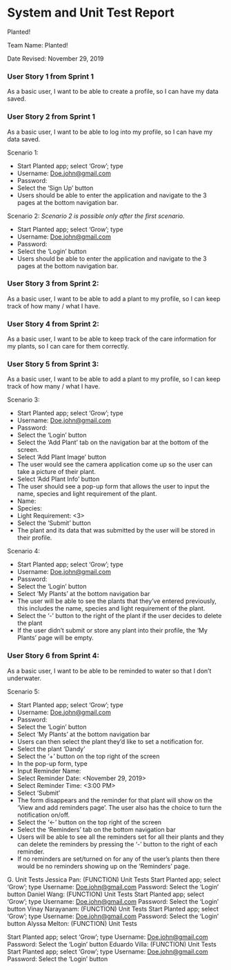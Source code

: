 # System and Unit Test Report
Planted!

Team Name: Planted!

Date Revised: November 29, 2019

### User Story 1 from Sprint 1
As a basic user, I want to be able to create a profile, so I can have my data saved.

### User Story 2 from Sprint 1 
As a basic user, I want to be able to log into my profile, so I can have my data saved.

Scenario 1: 
- Start Planted app; select ‘Grow’; type
- Username: <Doe.john@gmail.com>
- Password: <UCSCbananaSlug21>
- Select the ‘Sign Up’ button
- Users should be able to enter the application and navigate to the 3 pages at the bottom navigation bar.
	
Scenario 2:
*Scenario 2 is possible only after the first scenario.*
- Start Planted app; select ‘Grow’; type
- Username: <Doe.john@gmail.com>
- Password: <UCSCbananaSlug21>
- Select the ‘Login’ button
- Users should be able to enter the application and navigate to the 3 pages at the bottom navigation bar.

### User Story 3 from Sprint 2: 
As a basic user, I want to be able to add a plant to my profile, so I can keep track of how many / what I have.

### User Story 4 from Sprint 2: 
As a basic user, I want to be able to keep track of the care information for my plants, so I can care for them correctly.

### User Story 5 from Sprint 3: 
As a basic user, I want to be able to add a plant to my profile, so I can keep track of how many / what I have.

Scenario 3:
- Start Planted app; select ‘Grow’; type
- Username: <Doe.john@gmail.com>
- Password: <UCSCbananaSlug21>
- Select the ‘Login’ button
- Select the ‘Add Plant’ tab on the navigation bar at the bottom of the screen.
- Select ‘Add Plant Image’ button
- The user would see the camera application come up so the user can take a picture of their plant.
- Select ‘Add Plant Info’ button
- The user should see a pop-up form that allows the user to input the name, species and light requirement of the plant.
- Name: <Dandy>
- Species: <Daisy>
- Light Requirement: <3>
- Select the ‘Submit’ button
- The plant and its data that was submitted by the user will be stored in their profile.

Scenario 4:
- Start Planted app; select ‘Grow’; type
- Username: <Doe.john@gmail.com>
- Password: <UCSCbananaSlug21>
- Select the ‘Login’ button
- Select ‘My Plants’ at the bottom navigation bar
- The user will be able to see the plants that they’ve entered previously, this includes the name, species and light requirement of the plant.
- Select the ‘-’ button to the right of the plant if the user decides to delete the plant
- If the user didn’t submit or store any plant into their profile, the ‘My Plants’ page will be empty.

### User Story 6 from Sprint 4: 
As a basic user, I want to be able to be reminded to water so that I don’t underwater.

Scenario 5:
- Start Planted app; select ‘Grow’; type
- Username: <Doe.john@gmail.com>
- Password: <UCSCbananaSlug21>
- Select the ‘Login’ button
- Select ‘My Plants’ at the bottom navigation bar
- Users can then select the plant they’d like to set a notification for.
- Select the plant ‘Dandy’
- Select the ‘+’ button on the top right of the screen
- In the pop-up form, type
- Input Reminder Name: <Water Dandy>
- Select Reminder Date: <November 29, 2019>
- Select Reminder Time: <3:00 PM>
- Select ‘Submit’
- The form disappears and the reminder for that plant will show on the ‘View and add reminders page’. The user also has the choice to turn the notification on/off.
- Select the ‘<-’ button on the top right of the screen
- Select the ‘Reminders’ tab on the bottom navigation bar
- Users will be able to see all the reminders set for all their plants and they can delete the reminders by pressing the ‘-’ button to the right of each reminder.
- If no reminders are set/turned on for any of the user’s plants then there would be no reminders showing up on the ‘Reminders’ page.

G. Unit Tests
	Jessica Pan: (FUNCTION) Unit Tests
Start Planted app; select ‘Grow’; type
Username: <Doe.john@gmail.com>
Password: <UCSCbananaSlug21>
Select the ‘Login’ button
	Daniel Wang: (FUNCTION) Unit Tests
Start Planted app; select ‘Grow’; type
Username: <Doe.john@gmail.com>
Password: <UCSCbananaSlug21>
Select the ‘Login’ button
	Vinay Narayanam: (FUNCTION) Unit Tests
Start Planted app; select ‘Grow’; type
Username: <Doe.john@gmail.com>
Password: <UCSCbananaSlug21>
Select the ‘Login’ button
	Alyssa Melton: (FUNCTION) Unit Tests

Start Planted app; select ‘Grow’; type
Username: <Doe.john@gmail.com>
Password: <UCSCbananaSlug21>
Select the ‘Login’ button
	Eduardo Villa: (FUNCTION) Unit Tests
Start Planted app; select ‘Grow’; type
Username: <Doe.john@gmail.com>
Password: <UCSCbananaSlug21>
Select the ‘Login’ button

		


